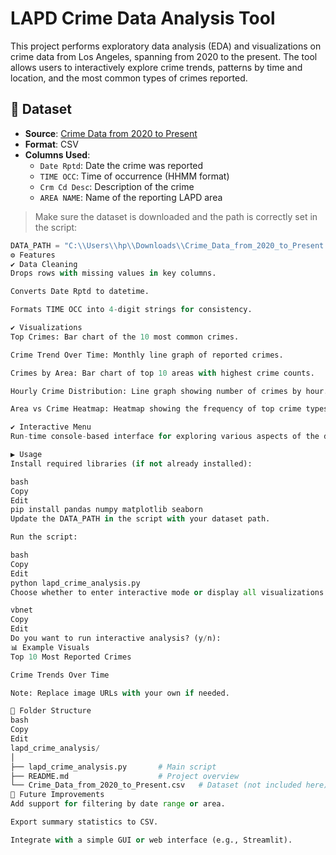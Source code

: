 # LAPD Crime Data Analysis Tool

This project performs exploratory data analysis (EDA) and visualizations on crime data from Los Angeles, spanning from 2020 to the present. The tool allows users to interactively explore crime trends, patterns by time and location, and the most common types of crimes reported.

## 📂 Dataset

- **Source**: [Crime Data from 2020 to Present](https://data.lacity.org/)
- **Format**: CSV
- **Columns Used**:
  - `Date Rptd`: Date the crime was reported
  - `TIME OCC`: Time of occurrence (HHMM format)
  - `Crm Cd Desc`: Description of the crime
  - `AREA NAME`: Name of the reporting LAPD area

> Make sure the dataset is downloaded and the path is correctly set in the script:
```python
DATA_PATH = "C:\\Users\\hp\\Downloads\\Crime_Data_from_2020_to_Present.csv"
⚙️ Features
✔️ Data Cleaning
Drops rows with missing values in key columns.

Converts Date Rptd to datetime.

Formats TIME OCC into 4-digit strings for consistency.

✔️ Visualizations
Top Crimes: Bar chart of the 10 most common crimes.

Crime Trend Over Time: Monthly line graph of reported crimes.

Crimes by Area: Bar chart of top 10 areas with highest crime counts.

Hourly Crime Distribution: Line graph showing number of crimes by hour.

Area vs Crime Heatmap: Heatmap showing the frequency of top crime types across top LAPD areas.

✔️ Interactive Menu
Run-time console-based interface for exploring various aspects of the data without modifying the code.

▶️ Usage
Install required libraries (if not already installed):

bash
Copy
Edit
pip install pandas numpy matplotlib seaborn
Update the DATA_PATH in the script with your dataset path.

Run the script:

bash
Copy
Edit
python lapd_crime_analysis.py
Choose whether to enter interactive mode or display all visualizations automatically:

vbnet
Copy
Edit
Do you want to run interactive analysis? (y/n):
📊 Example Visuals
Top 10 Most Reported Crimes

Crime Trends Over Time

Note: Replace image URLs with your own if needed.

📁 Folder Structure
bash
Copy
Edit
lapd_crime_analysis/
│
├── lapd_crime_analysis.py       # Main script
├── README.md                    # Project overview
└── Crime_Data_from_2020_to_Present.csv   # Dataset (not included here)
🧠 Future Improvements
Add support for filtering by date range or area.

Export summary statistics to CSV.

Integrate with a simple GUI or web interface (e.g., Streamlit).
